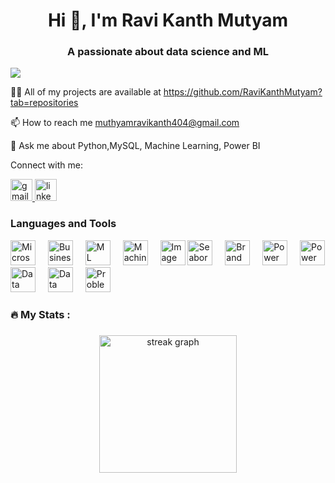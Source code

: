 <h1 align="center">Hi 👋, I'm Ravi Kanth Mutyam</h1>

<h3 align="center">A passionate about data science and ML</h3>

![](https://cdn.dribbble.com/users/1162077/screenshots/3848914/programmer.gif)

👨‍💻 All of my projects are available at https://github.com/RaviKanthMutyam?tab=repositories

📫 How to reach me muthyamravikanth404@gmail.com

💬 Ask me about Python,MySQL, Machine Learning, Power BI


Connect with me:

<a href="mailto:muthyamravikanth404@gmail.com">
  <img src="https://img.shields.io/static/v1?message=Gmail&logo=gmail&label=&color=D14836&logoColor=white&labelColor=&style=for-the-badge" height="35" alt="gmail logo" />
</a>

<a href="https://www.linkedin.com/in/ravi-kanth-mutyam-967b2325a/" target="_blank">
  <img src="https://img.shields.io/static/v1?message=LinkedIn&logo=linkedin&label=&color=0077B5&logoColor=white&labelColor=&style=for-the-badge" height="35" alt="linkedin logo" />
</a>

### Languages and Tools

<div align="left">
  <img src="https://ellarr.com/wp-content/uploads/2017/03/Microsoft-Business-Intelligence-Training-Courses.gif" height="40" alt="Microsoft BI Training" />
  <img width="12" />
  <img src="https://camo.githubusercontent.com/c98b8f23f80a4da7efea84e8f5dc8d1404d8f9311aa0898507c1b55a1d903632/68747470733a2f2f6d69726f2e6d656469756d2e636f6d2f76322f726573697a653a6669743a313430302f312a466362384e547154426a376b434f4e6e6d46357767512e676966" height="40" alt="Business Intelligence" />
  <img width="12" />
  <img src="https://encrypted-tbn0.gstatic.com/images?q=tbn:ANd9GcRTQSNN2dKI55WeVMpyZUY-n5aa70wKJS4eUg&s" height="40" alt="ML Image" />
  <img width="12" />
  <img src="https://images.squarespace-cdn.com/content/v1/5feb53185d3dab691b47361b/1609930695668-M1QO5MPWD4KC6KR0B7XA/4c381-header-ml-3.gif" height="40" alt="Machine Learning" />
  <img width="12" />
  <img src="https://encrypted-tbn0.gstatic.com/images?q=tbn:ANd9GcQ_IsXMTUN_T52cx7rtRLKau0sMkhpQPfzlqA&s" height="40" alt="Image" />
  <img src="https://assets.holoviews.org/panel/thumbnails/gallery/styles/seaborn-styles.gif" height="40" alt="Seaborn Styles" />
  <img width="12" />
  <img src="https://asset.brandfetch.io/idbyoKq4tZ/id0B3_53hD.png" height="40" alt="Brand Fetch" />
  <img width="12" />
  <img src="https://fiverr-res.cloudinary.com/images/t_main1,q_auto,f_auto,q_auto,f_auto/gigs/298815167/original/ad2c4196ff7a681c4548ad25ac2890921011d400/create-valuable-and-impressive-reports-with-power-bi.png" height="40" alt="Power BI" />
  <img width="12" />
  <img src="https://user-images.githubusercontent.com/50221806/86498201-a8bd8680-bd39-11ea-9d08-66b610a8dc01.png" height="40" alt="Power BI Chart" />
  <img src="https://lavalamplab.b-cdn.net/wp-content/uploads/2024/05/data-mining.gif" height="40" alt="Data Mining" />
  <img width="12" />
  <img src="https://media.licdn.com/dms/image/D4E12AQF7RKVvozyLtg/article-cover_image-shrink_600_2000/0/1665494659870?e=2147483647&v=beta&t=rn_4rvDOuUwWD7Qb0_wZczta12SlSO-5izcoSVahvsw" height="40" alt="Data Science" />
  <img width="12" />
  <img src="https://cdnl.iconscout.com/lottie/premium/thumb/problem-solving-5610027-4678462.gif" height="40" alt="Problem Solving" />
</div>


<h3 align="left">🔥   My Stats :</h3>

###

<div align="center">
  <img src="https://streak-stats.demolab.com?user=maurodesouza&locale=en&mode=daily&theme=dark&hide_border=false&border_radius=5&order=3" height="220" alt="streak graph"  />
</div>

###

